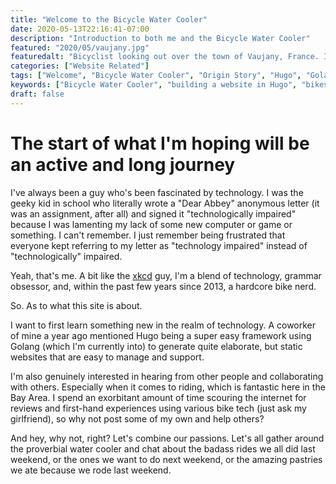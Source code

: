 ```yaml
---
title: "Welcome to the Bicycle Water Cooler"
date: 2020-05-13T22:16:41-07:00
description: "Introduction to both me and the Bicycle Water Cooler"
featured: "2020/05/vaujany.jpg"
featuredalt: "Bicyclist looking out over the town of Vaujany, France. Image contains: France, view, church, clouds, road, cyclist, road signs, houses"
categories: ["Website Related"]
tags: ["Welcome", "Bicycle Water Cooler", "Origin Story", "Hugo", "Golang"]
keywords: ["Bicycle Water Cooler", "building a website in Hugo", "bikes are awesome"]
draft: false
---
```

# The start of what I'm hoping will be an active and long journey
I've always been a guy who's been fascinated by technology. I was the geeky kid in school who literally wrote a "Dear Abbey" anonymous letter (it was an assignment, after all) and signed it "technologically impaired" because I was lamenting my lack of some new computer or game or something. I can't remember. I just remember being frustrated that everyone kept referring to my letter as "technology impaired" instead of "technologically" impaired. 

Yeah, that's me. A bit like the [xkcd](http://www.xkcd.com) guy, I'm a blend of technology, grammar obsessor, and, within the past few years since 2013, a hardcore bike nerd.

So. As to what this site is about.

I want to first learn something new in the realm of technology. A coworker of mine a year ago mentioned Hugo being a super easy framework using Golang (which I'm currently into) to generate quite elaborate, but static websites that are easy to manage and support. 

I'm also genuinely interested in hearing from other people and collaborating with others. Especially when it comes to riding, which is fantastic here in the Bay Area. I spend an exorbitant amount of time scouring the internet for reviews and first-hand experiences using various bike tech (just ask my girlfriend), so why not post some of my own and help others?

And hey, why not, right? Let's combine our passions. Let's all gather around the proverbial water cooler and chat about the badass rides we all did last weekend, or the ones we want to do next weekend, or the amazing pastries we ate because we rode last weekend.